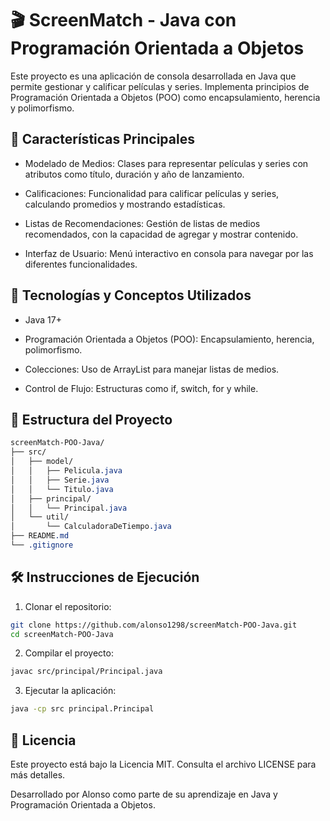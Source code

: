 # 🎬 ScreenMatch - Java con Programación Orientada a Objetos
Este proyecto es una aplicación de consola desarrollada en Java que permite gestionar y calificar películas y series. Implementa principios de Programación Orientada a Objetos (POO) como encapsulamiento, herencia y polimorfismo.​

## 🚀 Características Principales
- Modelado de Medios: Clases para representar películas y series con atributos como título, duración y año de lanzamiento.

- Calificaciones: Funcionalidad para calificar películas y series, calculando promedios y mostrando estadísticas.

- Listas de Recomendaciones: Gestión de listas de medios recomendados, con la capacidad de agregar y mostrar contenido.

- Interfaz de Usuario: Menú interactivo en consola para navegar por las diferentes funcionalidades.​

## 🧠 Tecnologías y Conceptos Utilizados
- Java 17+

- Programación Orientada a Objetos (POO): Encapsulamiento, herencia, polimorfismo.

- Colecciones: Uso de ArrayList para manejar listas de medios.

- Control de Flujo: Estructuras como if, switch, for y while.​

## 📁 Estructura del Proyecto
```css
screenMatch-POO-Java/
├── src/
│   ├── model/
│   │   ├── Pelicula.java
│   │   ├── Serie.java
│   │   └── Titulo.java
│   ├── principal/
│   │   └── Principal.java
│   └── util/
│       └── CalculadoraDeTiempo.java
├── README.md
└── .gitignore
```
## 🛠️ Instrucciones de Ejecución
1. Clonar el repositorio:

```bash
git clone https://github.com/alonso1298/screenMatch-POO-Java.git
cd screenMatch-POO-Java
```
2. Compilar el proyecto:

``` bash
javac src/principal/Principal.java
```
3. Ejecutar la aplicación:

```bash
java -cp src principal.Principal
```

## 📄 Licencia
Este proyecto está bajo la Licencia MIT. Consulta el archivo LICENSE para más detalles.​

Desarrollado por Alonso como parte de su aprendizaje en Java y Programación Orientada a Objetos.
